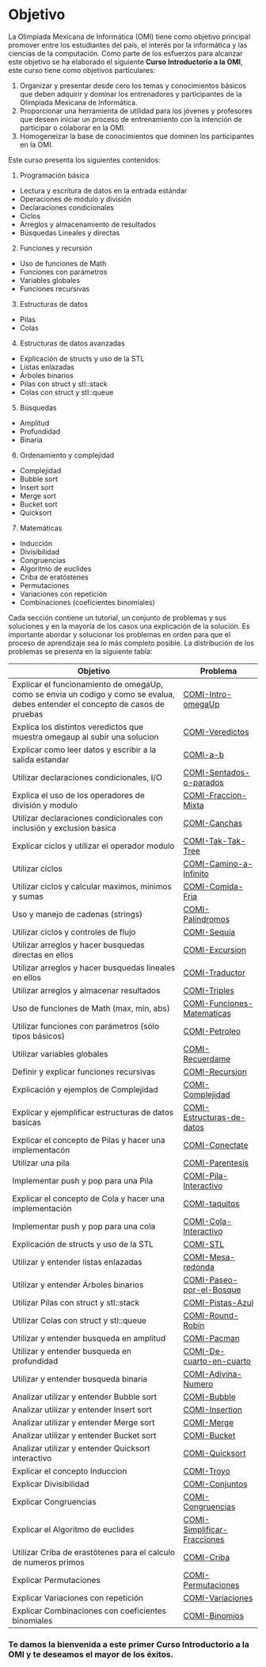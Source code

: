 Objetivo
==========================================
La Olimpiada Mexicana de Informática (OMI) tiene como objetivo principal promover entre los estudiantes
del país, el interés por la informática y las ciencias de la computación. Como parte de los
esfuerzos para alcanzar este objetivo se ha elaborado el siguiente **Curso Introductorio a la OMI**,
este curso tiene como objetivos particulares:

1. Organizar y presentar desde cero los temas y conocimientos básicos que deben adquirir y dominar los entrenadores
y participantes de la Olimpiada Mexicana de Informática.
2. Proporcionar una herramienta de utilidad para los jóvenes y profesores que deseen iniciar un proceso de entrenamiento
con la intención de participar o colaborar en la OMI.
3. Homogeneizar la base de conocimientos que dominen los participantes en la OMI.

Este curso presenta los siguientes contenidos:

1. Programación básica
 * Lectura y escritura de datos en la entrada estándar
 * Operaciones de módulo y división
 * Declaraciones condicionales
 * Ciclos
 * Arreglos y almacenamiento de resultados
 * Búsquedas Lineales y directas
2. Funciones y recursión
 * Uso de funciones de Math
 * Funciones con parámetros
 * Variables globales
 * Funciones recursivas
3. Estructuras de datos
 * Pilas
 * Colas
4. Estructuras de datos avanzadas
 * Explicación de structs y uso de la STL
 * Listas enlazadas
 * Árboles binarios
 * Pilas con struct y stl::stack
 * Colas con struct y stl::queue
5. Búsquedas
 * Amplitud
 * Profundidad
 * Binaria
6. Ordenamiento y complejidad
 * Complejidad
 * Bubble sort
 * Insert sort
 * Merge sort
 * Bucket sort
 * Quicksort
7. Matemáticas
 * Inducción
 * Divisibilidad
 * Congruencias
 * Algoritmo de euclides
 * Criba de eratóstenes
 * Permutaciones
 * Variaciones con repetición
 * Combinaciones (coeficientes binomiales)

Cada sección contiene un tutorial, un conjunto de problemas y sus soluciones y en la mayoría de los casos una explicación de la
solución. Es importante abordar y solucionar los problemas en orden para que el proceso de aprendizaje sea lo más completo  posible.
La distribución de los problemas se presenta en la siguiente tabla:

Objetivo|Problema
--------|--------
Explicar el funcionamiento de omegaUp, como se envia un codigo y como se evalua, debes entender el concepto de casos de pruebas    |    [    COMI-Intro-omegaUp    ](https://omegaup.com/arena/problem/COMI-Intro-omegaUp)
Explica los distintos veredictos que muestra omegaup al subir una solucion    |    [    COMI-Veredictos    ](https://omegaup.com/arena/problem/COMI-Veredictos)
Explicar como leer datos y escribir a  la salida estandar    |    [    COMI-a-b    ](https://omegaup.com/arena/problem/COMI-a-b)
Utilizar declaraciones condicionales, I/O    |    [    COMI-Sentados-o-parados    ](https://omegaup.com/arena/problem/COMI-Sentados-o-parados)
Explica el uso de los operadores de división y modulo    |    [    COMI-Fraccion-Mixta    ](https://omegaup.com/arena/problem/COMI-Fraccion-Mixta)
Utilizar declaraciones condicionales con inclusión y exclusion basica    |    [    COMI-Canchas    ](https://omegaup.com/arena/problem/COMI-Canchas)
Explicar ciclos y utilizar el operador modulo    |    [    COMI-Tak-Tak-Tree    ](https://omegaup.com/arena/problem/COMI-Tak-Tak-Tree)
Utilizar ciclos    |    [    COMI-Camino-a-Infinito    ](https://omegaup.com/arena/problem/COMI-Camino-a-Infinito)
Utilizar ciclos y calcular maximos, minimos y sumas    |    [    COMI-Comida-Fria    ](https://omegaup.com/arena/problem/COMI-Comida-Fria)
Uso y manejo de cadenas (strings)    |    [    COMI-Palindromos    ](https://omegaup.com/arena/problem/COMI-Palindromos)
Utilizar ciclos y controles de flujo     |    [    COMI-Sequia    ](https://omegaup.com/arena/problem/COMI-Sequia)
Utilizar arreglos y hacer busquedas directas en ellos    |    [    COMI-Excursion    ](https://omegaup.com/arena/problem/COMI-Excursion)
Utilizar arreglos y hacer busquedas lineales en ellos    |    [    COMI-Traductor    ](https://omegaup.com/arena/problem/COMI-Traductor)
Utilizar arreglos y almacenar resultados    |    [    COMI-Triples    ](https://omegaup.com/arena/problem/COMI-Triples)
Uso de funciones de Math (max, min, abs)    |    [    COMI-Funciones-Matematicas    ](https://omegaup.com/arena/problem/COMI-Funciones-Matematicas)
Utilizar funciones con parámetros (sólo tipos básicos)    |    [    COMI-Petroleo    ](https://omegaup.com/arena/problem/COMI-Petroleo)
Utilizar variables globales    |    [    COMI-Recuerdame    ](https://omegaup.com/arena/problem/COMI-Recuerdame)
Definir y explicar funciones recursivas     |    [    COMI-Recursion    ](https://omegaup.com/arena/problem/COMI-Recursion)
Explicación y ejemplos de Complejidad    |    [    COMI-Complejidad    ](https://omegaup.com/arena/problem/COMI-Complejidad)
Explicar y ejemplificar estructuras de datos basicas    |    [    COMI-Estructuras-de-datos    ](https://omegaup.com/arena/problem/COMI-Estructuras-de-datos)
Explicar el concepto de Pilas y hacer una implementacón     |    [    COMI-Conectate    ](https://omegaup.com/arena/problem/COMI-Conectate)
Utilizar una pila    |    [    COMI-Parentesis    ](https://omegaup.com/arena/problem/COMI-Parentesis)
Implementar push y pop para una Pila    |    [    COMI-Pila-Interactivo    ](https://omegaup.com/arena/problem/COMI-Pila-Interactivo)
Explicar el concepto de Cola y hacer una implementación     |    [    COMI-taquitos    ](https://omegaup.com/arena/problem/COMI-taquitos)
Implementar push y pop para una cola    |    [    COMI-Cola-Interactivo    ](https://omegaup.com/arena/problem/COMI-Cola-Interactivo)
Explicación de structs y uso de la STL    |    [    COMI-STL    ](https://omegaup.com/arena/problem/COMI-STL)
Utilizar y entender listas enlazadas    |    [    COMI-Mesa-redonda    ](https://omegaup.com/arena/problem/COMI-Mesa-redonda)
Utilizar y entender Árboles binarios    |    [    COMI-Paseo-por-el-Bosque    ](https://omegaup.com/arena/problem/COMI-Paseo-por-el-Bosque)
Utilizar Pilas con struct y stl::stack    |    [    COMI-Pistas-Azul    ](https://omegaup.com/arena/problem/COMI-Pistas-Azul)
Utilizar Colas con struct y stl::queue    |    [    COMI-Round-Robin    ](https://omegaup.com/arena/problem/COMI-Round-Robin)
Utilizar y entender busqueda en amplitud     |    [    COMI-Pacman    ](https://omegaup.com/arena/problem/COMI-Pacman)
Utilizar  y entender busqueda en profundidad    |    [    COMI-De-cuarto-en-cuarto    ](https://omegaup.com/arena/problem/COMI-De-cuarto-en-cuarto)
Utilizar y entender busqueda binaria    |    [    COMI-Adivina-Numero    ](https://omegaup.com/arena/problem/COMI-Adivina-Numero)
Analizar utilizar y entender Bubble sort     |    [    COMI-Bubble    ](https://omegaup.com/arena/problem/COMI-Bubble)
Analizar utilizar y entender Insert sort     |    [    COMI-Insertion    ](https://omegaup.com/arena/problem/COMI-Insertion)
Analizar utilizar y entender Merge sort     |    [    COMI-Merge    ](https://omegaup.com/arena/problem/COMI-Merge)
Analizar utilizar  y entender Bucket sort    |    [    COMI-Bucket    ](https://omegaup.com/arena/problem/COMI-Bucket)
Analizar utilizar y entender  Quicksort interactivo    |    [    COMI-Quicksort    ](https://omegaup.com/arena/problem/COMI-Quicksort)
Explicar el concepto Induccion    |    [    COMI-Troyo    ](https://omegaup.com/arena/problem/COMI-Troyo)
Explicar Divisibilidad    |    [    COMI-Conjuntos    ](https://omegaup.com/arena/problem/COMI-Conjuntos)
Explicar Congruencias    |    [    COMI-Congruencias    ](https://omegaup.com/arena/problem/COMI-Congruencias)
Explicar el  Algoritmo de euclides    |    [    COMI-Simplificar-Fracciones    ](https://omegaup.com/arena/problem/COMI-Simplificar-Fracciones)
Utilizar Criba de erastótenes para el calculo de numeros primos    |    [    COMI-Criba    ](https://omegaup.com/arena/problem/COMI-Criba)
Explicar Permutaciones    |    [    COMI-Permutaciones    ](https://omegaup.com/arena/problem/COMI-Permutaciones)
Explicar Variaciones con repetición    |    [    COMI-Variaciones    ](https://omegaup.com/arena/problem/COMI-Variaciones)
Explicar Combinaciones con coeficientes binomiales    |    [    COMI-Binomios    ](https://omegaup.com/arena/problem/COMI-Binomios)

### Te damos la bienvenida a este primer **Curso Introductorio a la OMI** y te deseamos el mayor de los éxitos.
